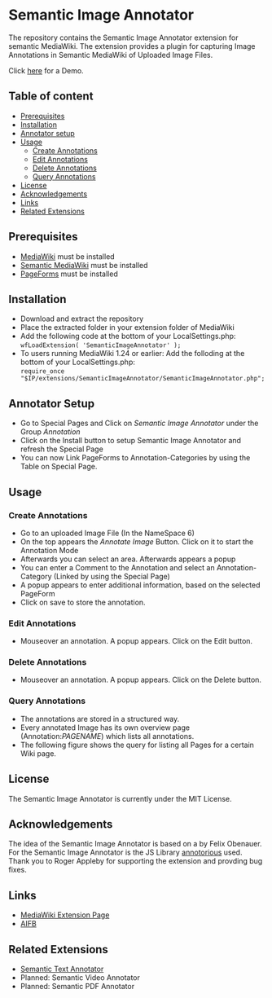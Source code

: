 Semantic Image Annotator
======================

The repository contains the Semantic Image Annotator extension for semantic MediaWiki. The extension provides a plugin for capturing Image Annotations in Semantic MediaWiki of Uploaded Image Files.

Click [here](https://sandbox.semantic-mediawiki.org/wiki/Main_Page) for a Demo.

## Table of content
- [Prerequisites](#prerequisites)
- [Installation](#installation)
- [Annotator setup](#annotator-setup)
- [Usage](#usage)
    - [Create Annotations](#create-annotations)
    - [Edit Annotations](#edit-annotations)
    - [Delete Annotations](#delete-annotations)
    - [Query Annotations](#query-annotations)
- [License](#license)
- [Acknowledgements](#acknowledgements)
- [Links](#links)
- [Related Extensions](#related-extensions)

## Prerequisites
* [MediaWiki](http://mediawiki.org) must be installed
* [Semantic MediaWiki](https://www.semantic-mediawiki.org/wiki/Semantic_MediaWiki) must be installed
* [PageForms](https://www.mediawiki.org/wiki/Extension:Page_Forms) must be installed


## Installation
* Download and extract the repository
* Place the extracted folder in your extension folder of MediaWiki
* Add the following code at the bottom of your LocalSettings.php:</br>
```wfLoadExtension( 'SemanticImageAnnotator' );```
* To users running MediaWiki 1.24 or earlier: Add the folloding at the bottom of your LocalSettings.php:</br>
```require_once "$IP/extensions/SemanticImageAnnotator/SemanticImageAnnotator.php";```

## Annotator Setup
* Go to Special Pages and Click on *Semantic Image Annotator* under the Group *Annotation*
* Click on the Install button to setup Semantic Image Annotator and refresh the Special Page
* You can now Link PageForms to Annotation-Categories by using the Table on Special Page.


## Usage

### Create Annotations
* Go to an uploaded Image File (In the NameSpace 6)
* On the top appears the *Annotate Image* Button. Click on it to start the Annotation Mode
* Afterwards you can select an area. Afterwards appears a popup
* You can enter a Comment to the Annotation and select an Annotation-Category (Linked by using the Special Page)
* A popup appears to enter additional information, based on the selected PageForm
* Click on save to store the annotation. </br>


### Edit Annotations
* Mouseover an annotation. A popup appears. Click on the Edit button.</br>


### Delete Annotations
* Mouseover an annotation. A popup appears. Click on the Delete button.


### Query Annotations
* The annotations are stored in a structured way.
* Every annotated Image has its own overview page (Annotation:*PAGENAME*) which lists all annotations.
* The following figure shows the query for listing all Pages for a certain Wiki page. </br>


## License
The Semantic Image Annotator is currently under the MIT License.


## Acknowledgements
The idea of the Semantic Image Annotator is based on a by Felix Obenauer. For the Semantic Image Annotator is the JS Library [annotorious](https://annotorious.github.io/) used.
Thank you to Roger Appleby for supporting the extension and provding bug fixes.


## Links

* [MediaWiki Extension Page](https://www.mediawiki.org/wiki/Extension:Semantic_Image_Annotator)
* [AIFB](http://www.aifb.kit.edu/web/Semantic_Image_Annotator)


## Related Extensions
* [Semantic Text Annotator](https://github.com/TobiasWeller/SemanticTextAnnotator/)
* Planned: Semantic Video Annotator
* Planned: Semantic PDF Annotator
